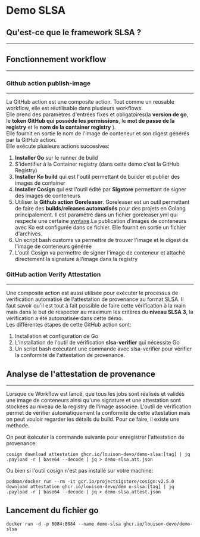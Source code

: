 # Demo SLSA

## Qu'est-ce que le framework SLSA ?

---

## Fonctionnement workflow

---

### Github action publish-image

---

La GitHub action est une composite action. Tout comme un reusable workflow, elle est réutilisable dans plusieurs workflows.<br>
Elle prend des paramètres d'entrées fixes et obligatoires(la **version de go**, le **token GitHub qui possède les permissions**, le **mot de passe de la registry** et le **nom de la container registry** ).<br>
Elle fournit en sortie le nom de l'image de conteneur et son digest générés par la GitHub action.<br>
Elle exécute plusieurs actions succesives:

1. **Installer Go** sur le runner de build
2. S'identifier à la Container registry (dans cette démo c'est la GitHub Registry)
3. **Installer Ko build** qui est l'outil permettant de builder et publier des images de container
4. **Installer Cosign** qui est l'outil édité par **Sigstore** permettant de signer des images de conteneurs
5. Utiliser la **Github action Goreleaser**. Goreleaser est un outil permettant de faire des **builds/releases automatisés** pour des projets en Golang principalement. Il est paramétré dans un fichier goreleaser.yml qui respecte une certaine [syntaxe](https://goreleaser.com/customization/).La publication d'images de conteneurs avec Ko est configurée dans ce fichier. Elle fournit en sortie un fichier d'archives.
6. Un script bash customs va permettre de trouver l'image et le digest de l'image de conteneurs générée
7. L'outil Cosign va permettre de signer l'image de conteneur et attaché directement la signature à l'image dans la registry

### GitHub action Verify Attestation
---

Une composite action est aussi utilisée pour exécuter le processus de verification automatisé de l'attestation de provenance au format SLSA. Il faut savoir qu'il est tout à fait possible de faire cette vérification à la main mais dans le but de respecter au maximum les critères du **niveau SLSA 3**, la vérification a été automatisée dans cette démo.<br>
Les différentes étapes de cette GitHub action sont:

1. Installation et configuration de Go
2. L'installation de l'outil de vérification **slsa-verifier** qui nécessite Go
3. Un script bash exécutant une commande avec slsa-verifier pour vérifier la conformité de l'attestation de provenance.

## Analyse de l'attestation de provenance

--- 

Lorsque ce Workflow est lancé, que tous les jobs sont réalisés et validés une image de conteneurs ainsi qu'une signature et une attestation sont stockées au niveau de la registry de l'image associée. L'outil de vérification permet de vérifier automatiquement la conformité de cette attestation mais on peut vouloir regarder les détails du build. Pour ce faire, il existe une méthode. <br>

On peut éxécuter la commande suivante pour enregistrer l'attestation de provenance:<br> 

`cosign download attestation ghcr.io/louison-devo/demo-slsa:[tag] | jq .payload -r | base64 --decode | jq > demo-slsa.att.json`
<br>

Ou bien si l'outil cosign n'est pas installé sur votre machine:
<br> 

`podman/docker run --rm -it gcr.io/projectsigstore/cosign:v2.5.0 download attestation ghcr.io/louison-devo/dem
o-slsa:[tag] | jq .payload -r | base64 --decode | jq > demo-slsa.attest.json`

## Lancement du fichier go

`docker run -d -p 8084:8084 --name demo-slsa ghcr.io/louison-devo/demo-slsa`
